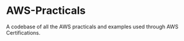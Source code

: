# AWS-Practicals
A codebase of all the AWS practicals and examples used through AWS Certifications.
